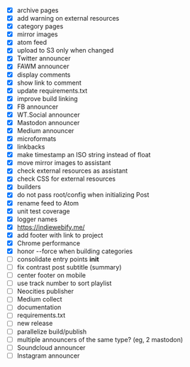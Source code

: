 - [x] archive pages
- [x] add warning on external resources
- [x] category pages
- [x] mirror images
- [x] atom feed
- [x] upload to S3 only when changed
- [x] Twitter announcer
- [x] FAWM announcer
- [x] display comments
- [x] show link to comment
- [x] update requirements.txt
- [x] improve build linking
- [x] FB announcer
- [x] WT.Social announcer
- [x] Mastodon announcer
- [x] Medium announcer
- [x] microformats
- [x] linkbacks
- [x] make timestamp an ISO string instead of float
- [x] move mirror images to assistant
- [x] check external resources as assistant
- [x] check CSS for external resources
- [x] builders
- [x] do not pass root/config when initializing Post
- [x] rename feed to Atom
- [x] unit test coverage
- [x] logger names
- [x] https://indiewebify.me/
- [x] add footer with link to project
- [x] Chrome performance
- [x] honor --force when building categories
- [ ] consolidate entry points __init__
- [ ] fix contrast post subtitle (summary)
- [ ] center footer on mobile
- [ ] use track number to sort playlist
- [ ] Neocities publisher
- [ ] Medium collect
- [ ] documentation
- [ ] requirements.txt
- [ ] new release
- [ ] parallelize build/publish
- [ ] multiple announcers of the same type? (eg, 2 mastodon)
- [ ] Soundcloud announcer
- [ ] Instagram announcer
